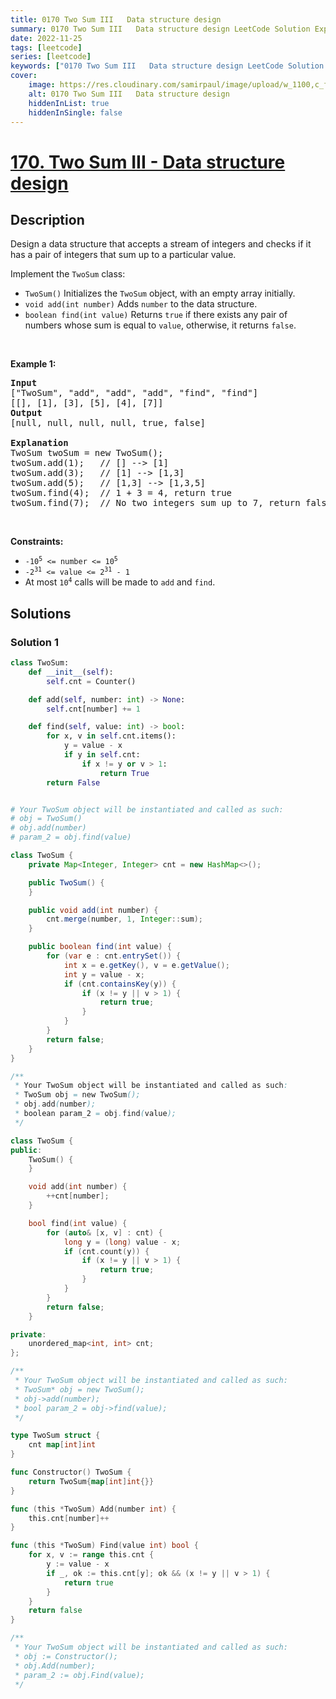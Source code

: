 ```yaml
---
title: 0170 Two Sum III   Data structure design
summary: 0170 Two Sum III   Data structure design LeetCode Solution Explained
date: 2022-11-25
tags: [leetcode]
series: [leetcode]
keywords: ["0170 Two Sum III   Data structure design LeetCode Solution Explained in all languages", "0170 Two Sum III   Data structure design", "LeetCode", "leetcode solution in Python3 C++ Java Go PHP Ruby Swift TypeScript Rust C# JavaScript C", "GeeksforGeeks", "InterviewBit", "Coding Ninjas", "HackerRank", "HackerEarth", "CodeChef", "TopCoder", "AlgoExpert", "freeCodeCamp", "Codeforces", "GitHub", "AtCoder", "Samir Paul"]
cover:
    image: https://res.cloudinary.com/samirpaul/image/upload/w_1100,c_fit,co_rgb:FFFFFF,l_text:Arial_75_bold:0170 Two Sum III   Data structure design - Solution Explained/problem-solving.webp
    alt: 0170 Two Sum III   Data structure design
    hiddenInList: true
    hiddenInSingle: false
---
```



# [170. Two Sum III - Data structure design](https://leetcode.com/problems/two-sum-iii-data-structure-design)


## Description

<p>Design a data structure that accepts a stream of integers and checks if it has a pair of integers that sum up to a particular value.</p>

<p>Implement the <code>TwoSum</code> class:</p>

<ul>
	<li><code>TwoSum()</code> Initializes the <code>TwoSum</code> object, with an empty array initially.</li>
	<li><code>void add(int number)</code> Adds <code>number</code> to the data structure.</li>
	<li><code>boolean find(int value)</code> Returns <code>true</code> if there exists any pair of numbers whose sum is equal to <code>value</code>, otherwise, it returns <code>false</code>.</li>
</ul>

<p>&nbsp;</p>
<p><strong class="example">Example 1:</strong></p>

<pre>
<strong>Input</strong>
[&quot;TwoSum&quot;, &quot;add&quot;, &quot;add&quot;, &quot;add&quot;, &quot;find&quot;, &quot;find&quot;]
[[], [1], [3], [5], [4], [7]]
<strong>Output</strong>
[null, null, null, null, true, false]

<strong>Explanation</strong>
TwoSum twoSum = new TwoSum();
twoSum.add(1);   // [] --&gt; [1]
twoSum.add(3);   // [1] --&gt; [1,3]
twoSum.add(5);   // [1,3] --&gt; [1,3,5]
twoSum.find(4);  // 1 + 3 = 4, return true
twoSum.find(7);  // No two integers sum up to 7, return false
</pre>

<p>&nbsp;</p>
<p><strong>Constraints:</strong></p>

<ul>
	<li><code>-10<sup>5</sup> &lt;= number &lt;= 10<sup>5</sup></code></li>
	<li><code>-2<sup>31</sup> &lt;= value &lt;= 2<sup>31</sup> - 1</code></li>
	<li>At most <code>10<sup>4</sup></code> calls will be made to <code>add</code> and <code>find</code>.</li>
</ul>

## Solutions

### Solution 1

<!-- tabs:start -->

```python
class TwoSum:
    def __init__(self):
        self.cnt = Counter()

    def add(self, number: int) -> None:
        self.cnt[number] += 1

    def find(self, value: int) -> bool:
        for x, v in self.cnt.items():
            y = value - x
            if y in self.cnt:
                if x != y or v > 1:
                    return True
        return False


# Your TwoSum object will be instantiated and called as such:
# obj = TwoSum()
# obj.add(number)
# param_2 = obj.find(value)
```

```java
class TwoSum {
    private Map<Integer, Integer> cnt = new HashMap<>();

    public TwoSum() {
    }

    public void add(int number) {
        cnt.merge(number, 1, Integer::sum);
    }

    public boolean find(int value) {
        for (var e : cnt.entrySet()) {
            int x = e.getKey(), v = e.getValue();
            int y = value - x;
            if (cnt.containsKey(y)) {
                if (x != y || v > 1) {
                    return true;
                }
            }
        }
        return false;
    }
}

/**
 * Your TwoSum object will be instantiated and called as such:
 * TwoSum obj = new TwoSum();
 * obj.add(number);
 * boolean param_2 = obj.find(value);
 */
```

```cpp
class TwoSum {
public:
    TwoSum() {
    }

    void add(int number) {
        ++cnt[number];
    }

    bool find(int value) {
        for (auto& [x, v] : cnt) {
            long y = (long) value - x;
            if (cnt.count(y)) {
                if (x != y || v > 1) {
                    return true;
                }
            }
        }
        return false;
    }

private:
    unordered_map<int, int> cnt;
};

/**
 * Your TwoSum object will be instantiated and called as such:
 * TwoSum* obj = new TwoSum();
 * obj->add(number);
 * bool param_2 = obj->find(value);
 */
```

```go
type TwoSum struct {
	cnt map[int]int
}

func Constructor() TwoSum {
	return TwoSum{map[int]int{}}
}

func (this *TwoSum) Add(number int) {
	this.cnt[number]++
}

func (this *TwoSum) Find(value int) bool {
	for x, v := range this.cnt {
		y := value - x
		if _, ok := this.cnt[y]; ok && (x != y || v > 1) {
			return true
		}
	}
	return false
}

/**
 * Your TwoSum object will be instantiated and called as such:
 * obj := Constructor();
 * obj.Add(number);
 * param_2 := obj.Find(value);
 */
```

<!-- tabs:end -->

<!-- end -->
